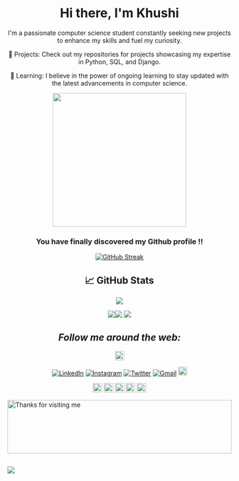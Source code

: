 <div align="center">
   <h1>Hi there, I'm Khushi  </h1>
   <p align="center">
   I'm a passionate computer science student constantly seeking new projects to enhance my skills and fuel my curiosity. 

🔭 Projects: Check out my repositories for projects showcasing my expertise in Python, SQL, and Django.

🌱 Learning: I believe in the power of ongoing learning to stay updated with the latest advancements in computer science.


  <img width="300" src="https://media.giphy.com/media/L1R1tvI9svkIWwpVYr/giphy.gif">
</p>

 


### You have finally discovered my Github profile !!







   [![GitHub Streak](https://github-readme-streak-stats.herokuapp.com?user=itskhushis1&theme=nord&date_format=M%20j%5B%2C%20Y%5D)](https://git.io/streak-stats)

   
## &#x1f4c8; GitHub Stats


   ![](https://github-profile-summary-cards.vercel.app/api/cards/profile-details?username=itskhushis1&theme=nord_dark) 
   
  
   ![](https://github-profile-summary-cards.vercel.app/api/cards/repos-per-language?username=itskhushis1&theme=nord_dark)![](https://github-profile-summary-cards.vercel.app/api/cards/most-commit-language?username=itskhushis1&theme=nord_dark)
 ![](https://github-profile-summary-cards.vercel.app/api/cards/profile-details?username=itskhushis1&theme=nord) 

<!--
**itskhushis1/itskhushis1** is a ✨ _special_ ✨ repository because its `README.md` (this file) appears on your GitHub profile.

Here are some ideas to get you started:

- 🔭 I’m currently working on ...
- 🌱 I’m currently learning ...
- 👯 I’m looking to collaborate on ...
- 🤔 I’m looking for help with ...
- 💬 Ask me about ...
- 📫 How to reach me: ...
- 😄 Pronouns: ...
- ⚡ Fun fact: ...
-->




##   <i>Follow me around the web:</i><br>
   
<a href="https://linktr.ee/Khushis23" target="_blank"><img src="https://img.shields.io/badge/linktree-39E09B?style=for-the-badge&logo=linktree&logoColor=black"
img height="21" alt="Linktree"></a>
   
   

<a href="https://www.linkedin.com/in/khushis23/" target="_blank"><img src="https://img.shields.io/badge/LinkedIn-%230077B5.svg?&style=flat-square&logo=linkedin&logoColor=white" alt="LinkedIn"></a>
<a href="https://www.instagram.com/khussshiiee/" target="_blank"><img src="https://img.shields.io/badge/Instagram-%23E4405F.svg?&style=flat-square&logo=instagram&logoColor=white" alt="Instagram"></a>
<a href="https://twitter.com/itskhushis1" target="_blank"><img src="https://img.shields.io/badge/Twitter-%231DA1F2.svg?&style=flat-square&logo=twitter&logoColor=white" alt="Twitter"></a>
<a href="mailto:khushisharma1283@gmail.com" target="_blank"><img src="https://img.shields.io/badge/Gmail-c14438?style=flat-square&logo=Gmail&logoColor=white" alt="Gmail"></a>
<a href="https://open.spotify.com/user/mny2nnct0mdeccpwtdn2jox74?si=b454b5b8adc44875" target="_blank"><img src="https://img.shields.io/badge/Spotify-1ED760?&style=for-the-badge&logo=spotify&logoColor=white" img height="20" alt="Spotify"></a>
   
   
<a href="https://www.hackerrank.com/khushis_23" target="_blank"><img src=	"https://img.shields.io/badge/-Hackerrank-2EC866?style=for-the-badge&logo=HackerRank&logoColor=white" img height="21" alt="Hackerrank"></a>
<a href="https://leetcode.com/khushisharma1283/" target="_blank"><img src=	"https://img.shields.io/badge/-LeetCode-FFA116?style=for-the-badge&logo=LeetCode&logoColor=black" img height="21" alt="Leetcode"></a>
<a href="https://stackoverflow.com/users/15394369/khushi-sharma" target="_blank"><img src="https://img.shields.io/badge/stackoverflow-%23F28032.svg?&style=for-the-badge&logo=stackoverflow&logoColor=white" img height="21" alt="stackoverflow" style="margin-bottom: 2px;" /></a> 
<a href="https://www.codechef.com/users/khushis_23" target="_blank"><img src="https://img.shields.io/badge/Codechef-%23B92B27.svg?&style=for-the-badge&logo=Codechef&logoColor=white" img height="21" alt="Codechef" style="margin-bottom: 2px;" /></a> 
<a href="https://auth.geeksforgeeks.org/user/khushisharma1283/practice" target="_blank"><img src="https://img.shields.io/badge/GeeksforGeeks-298D46?style=for-the-badge&logo=geeksforgeeks&logoColor=white" img height="21" alt="GeeksforGeeks" style="margin-bottom: 2px;" /></a>    
</div>

  
   <img height="120" alt="Thanks for visiting me" width="100%" src="https://raw.githubusercontent.com/BrunnerLivio/brunnerlivio/master/images/marquee.svg" />
  
   ##
![](https://komarev.com/ghpvc/?username=itskhushis1&color=blue) 
   
